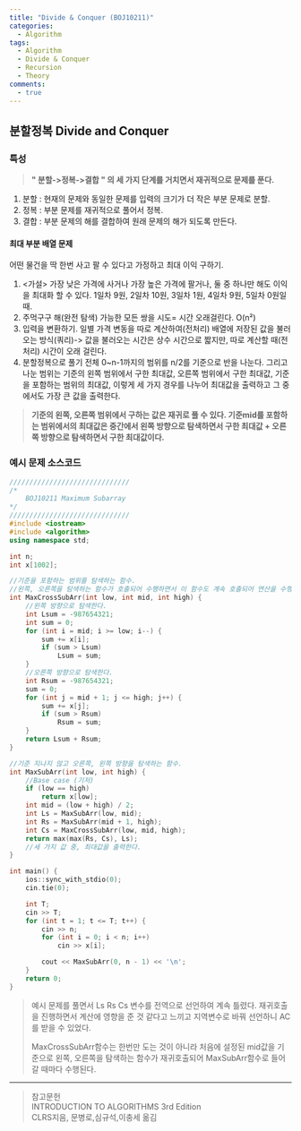 ```yaml
---
title: "Divide & Conquer (BOJ10211)"
categories:
  - Algorithm
tags:
  - Algorithm
  - Divide & Conquer
  - Recursion
  - Theory
comments:
  - true
---
```


## 분할정복 Divide and Conquer


### 특성
>**" 분할->정복->결합 " 의 세 가지 단계를 거치면서 재귀적으로 문제를 푼다.**

1. 분할 : 현재의 문제와 동일한 문제를 입력의 크기가 더 작은 부분 문제로 분할.
2. 정복 : 부분 문제를 재귀적으로 풀어서 정복.
3. 결합 : 부분 문제의 해를 결합하여 원래 문제의 해가 되도록 만든다.

#### 최대 부분 배열 문제
어떤 물건을 딱 한번 사고 팔 수 있다고 가정하고 최대 이익 구하기.

1. <가설> 가장 낮은 가격에 사거나 가장 높은 가격에 팔거나, 둘 중 하나만 해도 이익을 최대화 할 수 있다.
  1일차 9원, 2일차 10원, 3일차 1원, 4일차 9원, 5일차 0원일 때.
2. 주먹구구 해(완전 탐색)
   가능한 모든 쌍을 시도= 시간 오래걸린다. O(n²)
3. 입력을 변환하기.
   일별 가격 변동을 따로 계산하여(전처리) 배열에 저장된 값을 불러오는 방식(쿼리)-> 값을 불러오는 시간은 상수 시간으로 짧지만, 따로 계산할 때(전처리) 시간이 오래 걸린다.
4. 분할정복으로 풀기
   전체 0~n-1까지의 범위를 n/2를 기준으로 반을 나눈다. 그리고 나눈 범위는 기준의 왼쪽 범위에서 구한 최대값, 오른쪽 범위에서 구한 최대값, 기준을 포함하는 범위의 최대값, 이렇게 세 가지 경우를 나누어 최대값을 출력하고 그 중에서도 가장 큰 값을 출력한다.

  > **기준의 왼쪽, 오른쪽 범위에서 구하는 값은 재귀로 풀 수 있다. 기준mid를 포함하는 범위에서의 최대값은 중간에서 왼쪽 방향으로 탐색하면서 구한 최대값 + 오른쪽 방향으로 탐색하면서 구한 최대값이다.**


### 예시 문제 소스코드
```cpp
//////////////////////////////
/*
    BOJ10211 Maximum Subarray
*/
//////////////////////////////
#include <iostream>
#include <algorithm>
using namespace std;

int n;
int x[1002];

//기준을 포함하는 범위를 탐색하는 함수.
//왼쪽, 오른쪽을 탐색하는 함수가 호출되어 수행하면서 이 함수도 계속 호출되어 연산을 수행한다.
int MaxCrossSubArr(int low, int mid, int high) { 
    //왼쪽 방향으로 탐색한다.
	int Lsum = -987654321;
	int sum = 0;
	for (int i = mid; i >= low; i--) {
		sum += x[i];
		if (sum > Lsum) 
			Lsum = sum;
	}
    //오른쪽 방향으로 탐색한다.
	int Rsum = -987654321;
	sum = 0;
	for (int j = mid + 1; j <= high; j++) {
		sum += x[j];
		if (sum > Rsum)
			Rsum = sum;
	}
	return Lsum + Rsum;
}

//기준 지나지 않고 오른쪽, 왼쪽 방향을 탐색하는 함수.
int MaxSubArr(int low, int high) {
    //Base case (기저)
	if (low == high) 
		return x[low];
	int mid = (low + high) / 2;
	int Ls = MaxSubArr(low, mid);
	int Rs = MaxSubArr(mid + 1, high);
	int Cs = MaxCrossSubArr(low, mid, high);
	return max(max(Rs, Cs), Ls);
    //세 가지 값 중, 최대값을 출력한다.
}

int main() {
	ios::sync_with_stdio(0);
	cin.tie(0);

	int T;
	cin >> T;
	for (int t = 1; t <= T; t++) {
		cin >> n;
		for (int i = 0; i < n; i++) 
			cin >> x[i];

		cout << MaxSubArr(0, n - 1) << '\n';
	}
	return 0;
}
```
> 예시 문제를 풀면서 Ls Rs Cs 변수를 전역으로 선언하여 계속 틀렸다. 재귀호출을 진행하면서 계산에 영향을 준 것 같다고 느끼고 지역변수로 바꿔 선언하니 AC를 받을 수 있었다.
> 
> MaxCrossSubArr함수는 한번만 도는 것이 아니라 처음에 설정된 mid값을 기준으로 왼쪽, 오른쪽을 탐색하는 함수가 재귀호출되어 MaxSubArr함수로 들어갈 때마다 수행된다.

---


>참고문헌<br>
INTRODUCTION TO ALGORITHMS 3rd Edition<br>CLRS지음, 문병로,심규석,이충세 옮김

